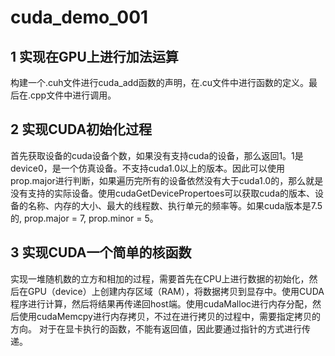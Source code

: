 # cuda_demo_001

## 1 实现在GPU上进行加法运算

构建一个.cuh文件进行cuda_add函数的声明，在.cu文件中进行函数的定义。最后在.cpp文件中进行调用。
## 2 实现CUDA初始化过程

首先获取设备的cuda设备个数，如果没有支持cuda的设备，那么返回1。1是device0，是一个仿真设备。不支持cuda1.0以上的版本。因此可以使用prop.major进行判断，如果遍历完所有的设备依然没有大于cuda1.0的，那么就是没有支持的实际设备。使用cudaGetDevicePropertoes可以获取cuda的版本、设备的名称、内存的大小、最大的线程数、执行单元的频率等。如果cuda版本是7.5的, prop.major = 7, prop.minor = 5。

## 3 实现CUDA一个简单的核函数

实现一堆随机数的立方和相加的过程，需要首先在CPU上进行数据的初始化，然后在GPU（device）上创建内存区域（RAM），将数据拷贝到显存中。使用CUDA程序进行计算，然后将结果再传递回host端。使用cudaMalloc进行内存分配，然后使用cudaMemcpy进行内存拷贝，不过在进行拷贝的过程中，需要指定拷贝的方向。
对于在显卡执行的函数，不能有返回值，因此要通过指针的方式进行传递。
